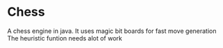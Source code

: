 # Chess
A chess engine in java. It uses magic bit boards for fast move generation
The heuristic funtion needs alot of work


